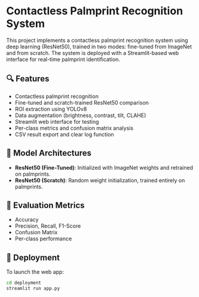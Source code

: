 # Contactless Palmprint Recognition System

This project implements a contactless palmprint recognition system using deep learning (ResNet50), trained in two modes: fine-tuned from ImageNet and from scratch. The system is deployed with a Streamlit-based web interface for real-time palmprint identification.

## 🔍 Features

- Contactless palmprint recognition
- Fine-tuned and scratch-trained ResNet50 comparison
- ROI extraction using YOLOv8
- Data augmentation (brightness, contrast, tilt, CLAHE)
- Streamlit web interface for testing
- Per-class metrics and confusion matrix analysis
- CSV result export and clear log function

## 🧠 Model Architectures

- **ResNet50 (Fine-Tuned)**: Initialized with ImageNet weights and retrained on palmprints.
- **ResNet50 (Scratch)**: Random weight initialization, trained entirely on palmprints.

## 🧪 Evaluation Metrics

- Accuracy
- Precision, Recall, F1-Score
- Confusion Matrix
- Per-class performance

## 🚀 Deployment

To launch the web app:
```bash
cd deployment
streamlit run app.py
